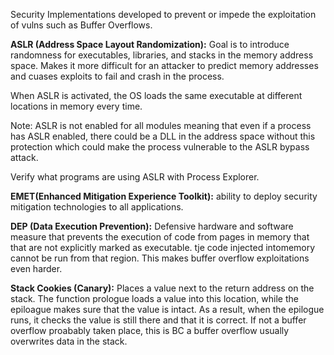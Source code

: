 Security Implementations developed to prevent or impede the exploitation of vulns such as Buffer Overflows. 

**ASLR (Address Space Layout Randomization):** Goal is to introduce randomness for executables, libraries, and stacks in the memory address  space. Makes it more difficult for an attacker to predict memory addresses and cuases exploits to fail and crash in the process. 

When ASLR is activated, the OS loads the same executable at different locations in memory every time. 

Note: ASLR is not enabled for all modules meaning that even if a process has ASLR enabled, there could be a DLL in the address space without this protection which could make the process vulnerable to the ASLR bypass attack. 

Verify what programs are using ASLR with Process Explorer. 

**EMET(Enhanced Mitigation Experience Toolkit):** ability to deploy security mitigation technologies to all applications. 

**DEP (Data Execution Prevention):** Defensive hardware and software measure that prevents the execution of code from pages in memory that that are not explicitly marked as executable. tje code injected intomemory cannot be run from that region. This makes buffer overflow exploitations even harder. 

**Stack Cookies (Canary):** Places a value next to the return address on the stack. The function prologue loads a value into this location, while the epiloague makes sure that the value is intact. As a result, when the epilogue runs, it checks the value is still there and that it is correct. If not a buffer overflow proabably taken place, this is BC a buffer overflow usually overwrites data in the stack. 
